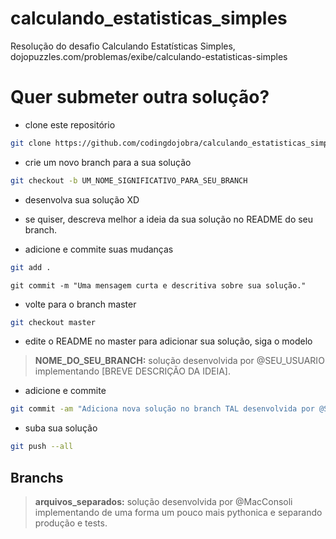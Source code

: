 # calculando_estatisticas_simples
Resolução do desafio Calculando Estatísticas Simples, dojopuzzles.com/problemas/exibe/calculando-estatisticas-simples

# Quer submeter outra solução?
- clone este repositório
```sh
git clone https://github.com/codingdojobra/calculando_estatisticas_simples
```

- crie um novo branch para a sua solução
```sh
git checkout -b UM_NOME_SIGNIFICATIVO_PARA_SEU_BRANCH
```

- desenvolva sua solução XD

- se quiser, descreva melhor a ideia da sua solução no README do seu branch.

- adicione e commite suas mudanças
```sh
git add .
```
```
git commit -m "Uma mensagem curta e descritiva sobre sua solução."
```

- volte para o branch master
```sh
git checkout master
```

- edite o README no master para adicionar sua solução, siga o modelo
> **NOME_DO_SEU_BRANCH:** solução desenvolvida por @SEU_USUARIO implementando
> [BREVE DESCRIÇÃO DA IDEIA].

- adicione e commite
```sh
git commit -am "Adiciona nova solução no branch TAL desenvolvida por @SEU_USER."
```

- suba sua solução
```sh
git push --all
```

## Branchs
> **arquivos_separados:** solução desenvolvida por @MacConsoli implementando de uma
> forma um pouco mais pythonica e separando produção e tests.
